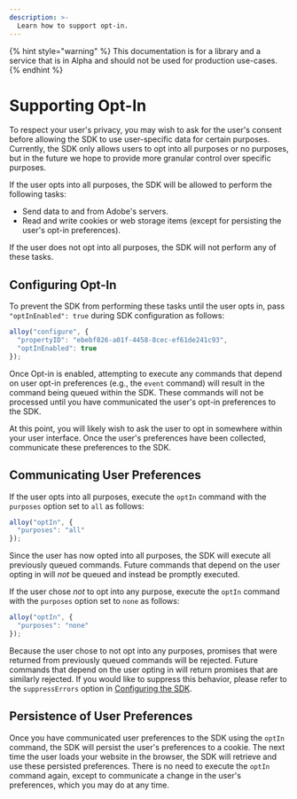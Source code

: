 ```yaml
---
description: >-
  Learn how to support opt-in.
---
```


{% hint style="warning" %}
This documentation is for a library and a service that is in Alpha and should not be used for production use-cases. 
{% endhint %}

# Supporting Opt-In

To respect your user's privacy, you may wish to ask for the user's consent before allowing the SDK to use user-specific data for certain purposes. Currently, the SDK only allows users to opt into all purposes or no purposes, but in the future we hope to provide more granular control over specific purposes.

If the user opts into all purposes, the SDK will be allowed to perform the following tasks:

* Send data to and from Adobe's servers.
* Read and write cookies or web storage items (except for persisting the user's opt-in preferences).

If the user does not opt into all purposes, the SDK will not perform any of these tasks.

## Configuring Opt-In

To prevent the SDK from performing these tasks until the user opts in, pass `"optInEnabled": true` during SDK configuration as follows:

```javascript
alloy("configure", {
  "propertyID": "ebebf826-a01f-4458-8cec-ef61de241c93",
  "optInEnabled": true
});
```

Once Opt-in is enabled, attempting to execute any commands that depend on user opt-in preferences (e.g., the `event` command) will result in the command being queued within the SDK. These commands will not be processed until you have communicated the user's opt-in preferences to the SDK.
 
At this point, you will likely wish to ask the user to opt in somewhere within your user interface. Once the user's preferences have been collected, communicate these preferences to the SDK.

## Communicating User Preferences

If the user opts into all purposes, execute the `optIn` command with the `purposes` option set to `all` as follows: 

```javascript
alloy("optIn", {
  "purposes": "all"
});
```

Since the user has now opted into all purposes, the SDK will execute all previously queued commands. Future commands that depend on the user opting in will _not_ be queued and instead be promptly executed.

If the user chose _not_ to opt into any purpose, execute the `optIn` command with the `purposes` option set to `none` as follows:

```javascript
alloy("optIn", {
  "purposes": "none"
});
```  

Because the user chose to not opt into any purposes, promises that were returned from previously queued commands will be rejected. Future commands that depend on the user opting in will return promises that are similarly rejected. If you would like to suppress this behavior, please refer to the `suppressErrors` option in [Configuring the SDK](configuring-the-sdk.md).

## Persistence of User Preferences

Once you have communicated user preferences to the SDK using the `optIn` command, the SDK will persist the user's preferences to a cookie. The next time the user loads your website in the browser, the SDK will retrieve and use these persisted preferences. There is no need to execute the `optIn` command again, except to communicate a change in the user's preferences, which you may do at any time.
